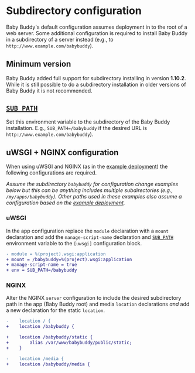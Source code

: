 # Subdirectory configuration

Baby Buddy's default configuration assumes deployment in to the root of a web server.
Some additional configuration is required to install Baby Buddy in a subdirectory of a
server instead (e.g., to `http://www.example.com/babybuddy`).

## Minimum version

Baby Buddy added full support for subdirectory installing in version **1.10.2**. While
it is still possible to do a subdirectory installation in older versions of Baby Buddy
it is not recommended.

## [`SUB_PATH`](../configuration#sub_path)

Set this environment variable to the subdirectory of the Baby Buddy installation. E.g.,
`SUB_PATH=/babybuddy` if the desired URL is `http://www.example.com/babybuddy`).

## uWSGI + NGINX configuration

When using uWSGI and NGINX (as in the [example deployment](deployment.md#example-deployment))
the following configurations are required.

*Assume the subdirectory `babybuddy` for configuration change examples below but this
can be anything includes multiple subdirectories (e.g., `/my/apps/babybuddy`). Other
paths used in these examples also assume a configuration based on the
[example deployment](deployment.md#example-deployment).*

### uWSGI

In the app configuration replace the `module` declaration with a `mount` declaration and
add the `manage-script-name` declaration and [`SUB_PATH`](../configuration#sub_path)
environment variable to the `[uwsgi]` configuration block.

``` diff
- module = %(project).wsgi:application
+ mount = /babybuddy=%(project).wsgi:application
+ manage-script-name = true
+ env = SUB_PATH=/babybuddy
```

### NGINX

Alter the NGINX `server` configuration to include the desired subdirectory path in the
app (Baby Buddy root) and media `location` declarations *and* add a new declaration for
the static `location`.

``` diff
-    location / {
+    location /babybuddy {
```

``` diff
+    location /babybuddy/static {
+        alias /var/www/babybuddy/public/static;
+    }
```

``` diff
-    location /media {
+    location /babybuddy/media {
```